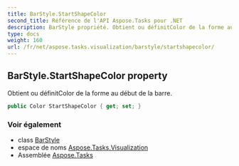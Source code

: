 ```yaml
---
title: BarStyle.StartShapeColor
second_title: Référence de l'API Aspose.Tasks pour .NET
description: BarStyle propriété. Obtient ou définitColor de la forme au début de la barre.
type: docs
weight: 160
url: /fr/net/aspose.tasks.visualization/barstyle/startshapecolor/
---
```

## BarStyle.StartShapeColor property

Obtient ou définitColor de la forme au début de la barre.

```csharp
public Color StartShapeColor { get; set; }
```

### Voir également

* class [BarStyle](../)
* espace de noms [Aspose.Tasks.Visualization](../../barstyle/)
* Assemblée [Aspose.Tasks](../../../)


